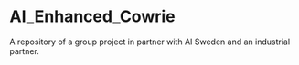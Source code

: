 # AI_Enhanced_Cowrie
A repository of a group project in partner with AI Sweden and an industrial partner.
